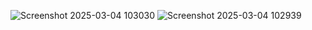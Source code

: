 ![Screenshot 2025-03-04 103030](https://github.com/user-attachments/assets/6b7de9da-9418-472a-8430-68df490a47b5)
![Screenshot 2025-03-04 102939](https://github.com/user-attachments/assets/a406c09f-d3fa-4f84-b02a-b20e4f76eba4)












